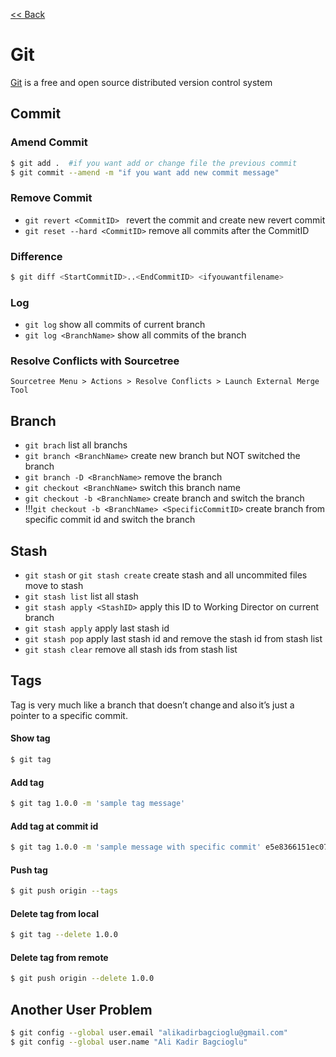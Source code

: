 [<< Back](README.md)

# Git
[Git](https://git-scm.com) is a free and open source distributed version control system 

## Commit
### Amend Commit 
```bash
$ git add .  #if you want add or change file the previous commit 
$ git commit --amend -m "if you want add new commit message"
```

### Remove Commit 
- ```git revert <CommitID> ``` revert the commit and create new revert commit
- ```git reset --hard <CommitID>``` remove all commits after the CommitID

### Difference 
```bash
$ git diff <StartCommitID>..<EndCommitID> <ifyouwantfilename>
```

### Log
- ```git log``` show all commits of current branch
- ```git log <BranchName>``` show all commits of the branch

### Resolve Conflicts with Sourcetree
```Sourcetree Menu > Actions > Resolve Conflicts > Launch External Merge Tool```

## Branch
- ```git brach``` list all branchs
- ```git branch <BranchName>``` create new branch but NOT switched the branch
- ```git branch -D <BranchName>``` remove the branch 
- ```git checkout <BranchName>``` switch this branch name
- ```git checkout -b <BranchName>``` create branch and switch the branch
- !!!```git checkout -b <BranchName> <SpecificCommitID>``` create branch from specific commit id and switch the branch


## Stash
- ```git stash``` or ```git stash create``` create stash and all uncommited files move to stash
- ```git stash list``` list all stash
- ```git stash apply <StashID>``` apply this ID to Working Director on current branch
- ```git stash apply``` apply last stash id
- ```git stash pop``` apply last stash id and remove the stash id from stash list
- ```git stash clear``` remove all stash ids from stash list 

## Tags  
Tag is very much like a branch that doesn’t change and also it’s just a pointer to a specific commit.

#### Show tag
```bash
$ git tag
```

#### Add tag
```bash
$ git tag 1.0.0 -m 'sample tag message'
```

#### Add tag at commit id
```bash
$ git tag 1.0.0 -m 'sample message with specific commit' e5e8366151ec07d541e97857b4a1ad03bd2315a8
```

#### Push tag
```bash
$ git push origin --tags
```

#### Delete tag from local
```bash
$ git tag --delete 1.0.0
```

#### Delete tag from remote
```bash
$ git push origin --delete 1.0.0
```

## Another User Problem
```bash
$ git config --global user.email "alikadirbagcioglu@gmail.com"
$ git config --global user.name "Ali Kadir Bagcioglu"
```
